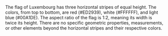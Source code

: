 The flag of Luxembourg has three horizontal stripes of equal height. The colors, from top to bottom, are red (#ED2939), white (#FFFFFF), and light blue (#00A1DE). The aspect ratio of the flag is 1:2, meaning its width is twice its height. There are no specific geometric properties, measurements, or other elements beyond the horizontal stripes and their respective colors.